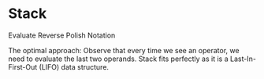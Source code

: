 Stack
=====
Evaluate Reverse Polish Notation

The optimal approach:
Observe that every time we see an operator, we need to evaluate the last two operands. Stack fits perfectly as it is a Last-In-First-Out (LIFO) data structure.
